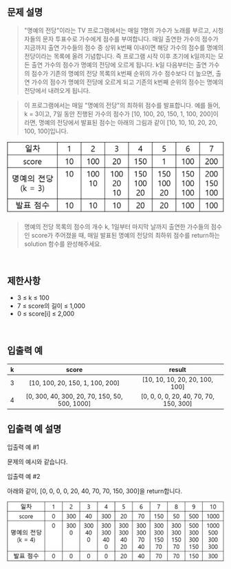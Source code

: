 ## 문제 설명

> "명예의 전당"이라는 TV 프로그램에서는 매일 1명의 가수가 노래를 부르고, 시청자들의 문자 투표수로 가수에게 점수를 부여합니다. 매일 출연한 가수의 점수가 지금까지 출연 가수들의 점수 중 상위 k번째 이내이면 해당 가수의 점수를 명예의 전당이라는 목록에 올려 기념합니다. 즉 프로그램 시작 이후 초기에 k일까지는 모든 출연 가수의 점수가 명예의 전당에 오르게 됩니다. k일 다음부터는 출연 가수의 점수가 기존의 명예의 전당 목록의 k번째 순위의 가수 점수보다 더 높으면, 출연 가수의 점수가 명예의 전당에 오르게 되고 기존의 k번째 순위의 점수는 명예의 전당에서 내려오게 됩니다.

> 이 프로그램에서는 매일 "명예의 전당"의 최하위 점수를 발표합니다. 예를 들어, k = 3이고, 7일 동안 진행된 가수의 점수가 [10, 100, 20, 150, 1, 100, 200]이라면, 명예의 전당에서 발표된 점수는 아래의 그림과 같이 [10, 10, 10, 20, 20, 100, 100]입니다.

![명예의전당(1).png](../../img/%EB%AA%85%EC%98%88%EC%9D%98%EC%A0%84%EB%8B%B9(1).png)

> 명예의 전당 목록의 점수의 개수 k, 1일부터 마지막 날까지 출연한 가수들의 점수인 score가 주어졌을 때, 매일 발표된 명예의 전당의 최하위 점수를 return하는 solution 함수를 완성해주세요.

<br>

## 제한사항

- 3 ≤ k ≤ 100
- 7 ≤ score의 길이 ≤ 1,000
- 0 ≤ score[i] ≤ 2,000

<br>

## 입출력 예

|k	|score	|result|
|:-:|:-:|:-:|
|3	|[10, 100, 20, 150, 1, 100, 200]	|[10, 10, 10, 20, 20, 100, 100]|
|4	|[0, 300, 40, 300, 20, 70, 150, 50, 500, 1000]	|[0, 0, 0, 0, 20, 40, 70, 70, 150, 300]|

## 입출력 예 설명

입출력 예 #1

문제의 예시와 같습니다.

입출력 예 #2

아래와 같이, [0, 0, 0, 0, 20, 40, 70, 70, 150, 300]을 return합니다. 

![명예의전당(1).png](../../img/%EB%AA%85%EC%98%88%EC%9D%98%EC%A0%84%EB%8B%B9(1-2).png)